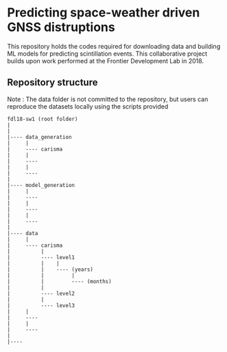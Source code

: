 # Predicting space-weather driven GNSS distruptions 

This repository holds the codes required for downloading data and building ML models for predicting scintillation events. This collaborative project builds upon work performed at the Frontier Development Lab in 2018.

## Repository structure
Note : The data folder is not committed to the repository, but users can reproduce the datasets locally using the scripts provided

```
fdl18-sw1 (root folder)
| 
| 
|---- data_generation
|     | 
|     ---- carisma
|     | 
|     ----
|     | 
|     ----
| 
|---- model_generation
|     | 
|     ----
|     | 
|     ----
|     | 
|     ----
| 
|---- data
|     | 
|     ---- carisma
|          | 
|          ---- level1
|          |    | 
|          |    ---- (years)
|          |         | 
|          |         ---- (months)
|          | 
|          ---- level2
|          | 
|          ---- level3
|     | 
|     ----
|     | 
|     ----
| 
|----
```
